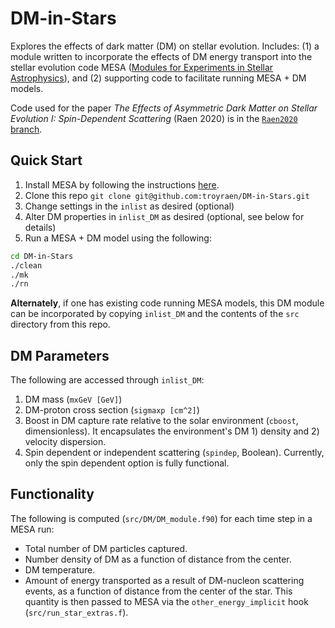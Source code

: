 # DM-in-Stars #

Explores the effects of dark matter (DM) on stellar evolution. Includes: (1) a module written to incorporate the effects of DM energy transport into the stellar evolution code MESA ([Modules for Experiments in Stellar Astrophysics](http://mesa.sourceforge.net)), and (2) supporting code to facilitate running MESA + DM models.

Code used for the paper _The Effects of Asymmetric Dark Matter on Stellar Evolution I: Spin-Dependent Scattering_ (Raen 2020) is in the [`Raen2020` branch](https://github.com/troyraen/DM-in-Stars/tree/Raen2020).

## Quick Start ##
1. Install MESA by following the instructions [here](http://mesa.sourceforge.net/prereqs.html).
2. Clone this repo `git clone git@github.com:troyraen/DM-in-Stars.git`
3. Change settings in the `inlist` as desired (optional)
4. Alter DM properties in `inlist_DM` as desired (optional, see below for details)
5. Run a MESA + DM model using the following:
```bash
cd DM-in-Stars
./clean
./mk
./rn
```

__Alternately__, if one has existing code running MESA models, this DM module can be incorporated by copying `inlist_DM` and the contents of the `src` directory from this repo.


## DM Parameters ##
The following are accessed through `inlist_DM`:

1.  DM mass (`mxGeV [GeV]`)
2.  DM-proton cross section (`sigmaxp [cm^2]`)
3.  Boost in DM capture rate relative to the solar environment (`cboost`, dimensionless). It encapsulates the environment's DM 1) density and 2) velocity dispersion.
4.  Spin dependent or independent scattering (`spindep`, Boolean). Currently, only the spin dependent option is fully functional.


## Functionality ##
The following is computed (`src/DM/DM_module.f90`) for each time step in a MESA run:
- Total number of DM particles captured.
- Number density of DM as a function of distance from the center.
- DM temperature.
- Amount of energy transported as a result of DM-nucleon scattering events, as a function of distance from the center of the star. This quantity is then passed to MESA via the `other_energy_implicit` hook (`src/run_star_extras.f`).
